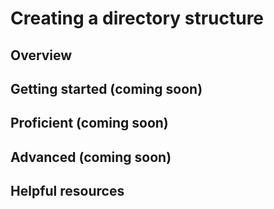 # Creating a directory structure

## Overview 


## Getting started (coming soon)


## Proficient (coming soon)


## Advanced (coming soon)


## Helpful resources    
